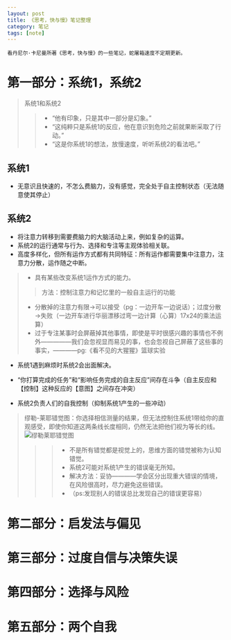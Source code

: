 ```yaml
---
layout: post
title: 《思考，快与慢》笔记整理
category: 笔记
tags: [note]
---
```



```
看丹尼尔·卡尼曼所著《思考，快与慢》的一些笔记，蛇屠箱速度不定期更新。
```


# 第一部分：系统1，系统2
  
> 系统1和系统2
>> - “他有印象，只是其中一部分是幻象。”
>> - “这纯粹只是系统1的反应，他在意识到危险之前就果断采取了行动。”
>> - “这是你系统1的想法，放慢速度，听听系统2的看法吧。”
> 
  
  
## 系统1
- 无意识且快速的，不怎么费脑力，没有感觉，完全处于自主控制状态（无法随意使其停止）
 
  
## 系统2
- 将注意力转移到需要费脑力的大脑活动上来，例如复杂的运算。
- 系统2的运行通常与行为、选择和专注等主观体验相关联。
- 高度多样化，但所有运作方式都有共同特征：所有运作都需要集中注意力，注意力分散，运作随之中断。
> - 具有某些改变系统1运作方式的能力。   
>> 方法：控制注意力和记忆里的一般自主运行的功能
> - 分散掉的注意力有限→可以接受（pg：一边开车一边说话）；过度分散→失败（一边开车进行华丽漂移过弯一边计算（心算）17x24的乘法运算）
> - 过于专注某事时会屏蔽掉其他事情，即使是平时很感兴趣的事情也不例外—————我们会忽视显而易见的事，也会忽视自己屏蔽了这些事的事实，————pg:《看不见的大猩猩》篮球实验
- 系统1遇到麻烦时系统2会出面解决。
  
- “你打算完成的任务”和“影响任务完成的自主反应”间存在斗争（自主反应和【控制】这种反应的【意图】之间存在冲突）
- 系统2负责人们的自我控制（抑制系统1产生的一些冲动）
  
> 缪勒-莱耶错觉图：你选择相信测量的结果，但无法控制住系统1带给你的直观感受，即使你知道这两条线长度相同，仍然无法把他们视为等长的线。
> ![缪勒莱耶错觉图](https://gss1.bdstatic.com/-vo3dSag_xI4khGkpoWK1HF6hhy/baike/c0%3Dbaike80%2C5%2C5%2C80%2C26/sign=5b97b1a122381f308a1485fbc868276d/2e2eb9389b504fc210da339cefdde71191ef6da6.jpg)   
   >>> - 不是所有错觉都是视觉上的，思维方面的错觉被称为认知错觉。
   >>> - 系统2可能对系统1产生的错误毫无所知。
   >>> - 解决方法：妥协————学会区分出现重大错误的情境，在风险很高时，尽力避免这些错误。
   >>> - （ps:发现别人的错误总比发现自己的错误更容易）
# 第二部分：启发法与偏见

# 第三部分：过度自信与决策失误

# 第四部分：选择与风险

# 第五部分：两个自我
